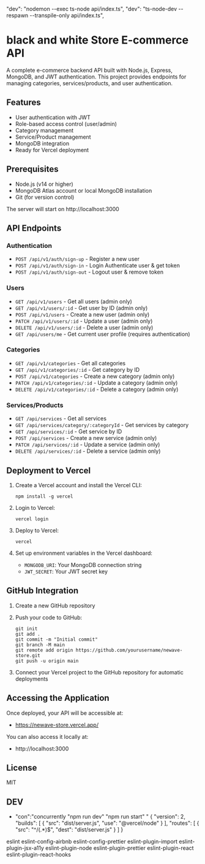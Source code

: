 "dev": "nodemon --exec ts-node api/index.ts",
"dev": "ts-node-dev --respawn --transpile-only api/index.ts",

# black and white Store E-commerce API

A complete e-commerce backend API built with Node.js, Express, MongoDB, and JWT authentication. This project provides endpoints for managing categories, services/products, and user authentication.

## Features

- User authentication with JWT
- Role-based access control (user/admin)
- Category management
- Service/Product management
- MongoDB integration
- Ready for Vercel deployment

## Prerequisites

- Node.js (v14 or higher)
- MongoDB Atlas account or local MongoDB installation
- Git (for version control)

The server will start on http://localhost:3000

## API Endpoints

### Authentication

- `POST /api/v1/auth/sign-up` - Register a new user
- `POST /api/v1/auth/sign-in` - Login Authenticate user & get token
- `POST /api/v1/auth/sign-out` - Logout user & remove token

### Users

- `GET /api/v1/users` - Get all users (admin only)
- `GET /api/v1/users/:id` - Get user by ID (admin only)
- `POST /api/v1/users` - Create a new user (admin only)
- `PATCH /api/v1/users/:id` - Update a user (admin only)
- `DELETE /api/v1/users/:id` - Delete a user (admin only)
- `GET /api/users/me` - Get current user profile (requires authentication)

### Categories

- `GET /api/v1/categories` - Get all categories
- `GET /api/v1/categories/:id` - Get category by ID
- `POST /api/v1/categories` - Create a new category (admin only)
- `PATCH /api/v1/categories/:id` - Update a category (admin only)
- `DELETE /api/v1/categories/:id` - Delete a category (admin only)

### Services/Products

- `GET /api/services` - Get all services
- `GET /api/services/category/:categoryId` - Get services by category
- `GET /api/services/:id` - Get service by ID
- `POST /api/services` - Create a new service (admin only)
- `PATCH /api/services/:id` - Update a service (admin only)
- `DELETE /api/services/:id` - Delete a service (admin only)

## Deployment to Vercel

1. Create a Vercel account and install the Vercel CLI:

   ```
   npm install -g vercel
   ```

2. Login to Vercel:

   ```
   vercel login
   ```

3. Deploy to Vercel:

   ```
   vercel
   ```

4. Set up environment variables in the Vercel dashboard:
   - `MONGODB_URI`: Your MongoDB connection string
   - `JWT_SECRET`: Your JWT secret key

## GitHub Integration

1. Create a new GitHub repository
2. Push your code to GitHub:

   ```
   git init
   git add .
   git commit -m "Initial commit"
   git branch -M main
   git remote add origin https://github.com/yourusername/newave-store.git
   git push -u origin main
   ```

3. Connect your Vercel project to the GitHub repository for automatic deployments

## Accessing the Application

Once deployed, your API will be accessible at:

- https://newave-store.vercel.app/

You can also access it locally at:

- http://localhost:3000

## License

MIT

## DEV

- "con":"concurrently \"npm run dev\" \"npm run start\" "
  {
  "version": 2,
  "builds": [
  {
  "src": "dist/server.js",
  "use": "@vercel/node"
  }
  ],
  "routes": [
  {
  "src": "^/(.*)$",
  "dest": "dist/server.js"
  }
  ]
  }

eslint eslint-config-airbnb eslint-config-prettier eslint-plugin-import eslint-plugin-jsx-a11y eslint-plugin-node eslint-plugin-prettier eslint-plugin-react eslint-plugin-react-hooks
